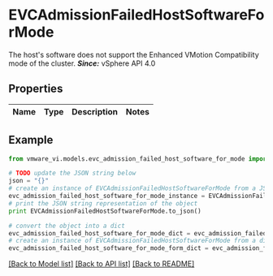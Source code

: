 # EVCAdmissionFailedHostSoftwareForMode

The host's software does not support the Enhanced VMotion Compatibility mode of the cluster.  ***Since:*** vSphere API 4.0 

## Properties
Name | Type | Description | Notes
------------ | ------------- | ------------- | -------------

## Example

```python
from vmware_vi.models.evc_admission_failed_host_software_for_mode import EVCAdmissionFailedHostSoftwareForMode

# TODO update the JSON string below
json = "{}"
# create an instance of EVCAdmissionFailedHostSoftwareForMode from a JSON string
evc_admission_failed_host_software_for_mode_instance = EVCAdmissionFailedHostSoftwareForMode.from_json(json)
# print the JSON string representation of the object
print EVCAdmissionFailedHostSoftwareForMode.to_json()

# convert the object into a dict
evc_admission_failed_host_software_for_mode_dict = evc_admission_failed_host_software_for_mode_instance.to_dict()
# create an instance of EVCAdmissionFailedHostSoftwareForMode from a dict
evc_admission_failed_host_software_for_mode_form_dict = evc_admission_failed_host_software_for_mode.from_dict(evc_admission_failed_host_software_for_mode_dict)
```
[[Back to Model list]](../README.md#documentation-for-models) [[Back to API list]](../README.md#documentation-for-api-endpoints) [[Back to README]](../README.md)


